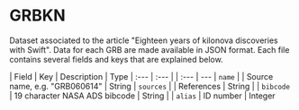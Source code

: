# GRBKN
Dataset associated to the article "Eighteen years of kilonova discoveries with Swift". Data for each GRB are made available in JSON format. Each file contains several fields and keys that are explained below.

| Field | Key | Description | Type 
| :--- | :--- | | :--- | --- 
| `name`   |           | Source name, e.g. "GRB060614" | String 
| `sources` |          | References                    | String 
|           | `bibcode` | 19 character NASA ADS bibcode | String 
|           | `alias`   | ID number  | Integer 


